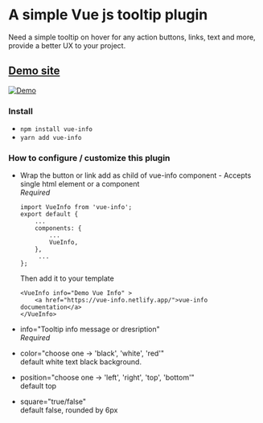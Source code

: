 # A simple Vue js tooltip plugin

Need a simple tooltip on hover for any action buttons, links, text and more, provide a better UX to your project.

## [Demo site](https://vue-info.netlify.app/)

[![Demo](https://vue-info.netlify.app/demoImage.png)](https://vue-info.netlify.app/)

### Install

-   `npm install vue-info`
-   `yarn add vue-info`

### How to configure / customize this plugin

-   Wrap the button or link add as child of vue-info component - Accepts single html element or a component  
    _Required_

    ```
    import VueInfo from 'vue-info';
    export default {
        ...
        components: {
            ...
            VueInfo,
        },
         ...
    };
    ```

    Then add it to your template

    ```
    <VueInfo info="Demo Vue Info" >
        <a href="https://vue-info.netlify.app/">vue-info documentation</a>
    </VueInfo>
    ```

-   info="Tooltip info message or dresription"  
    _Required_
-   color="choose one -> 'black', 'white', 'red'"  
    default white text black background.
-   position="choose one -> 'left', 'right', 'top', 'bottom'"  
    default top
-   square="true/false"  
    default false, rounded by 6px
